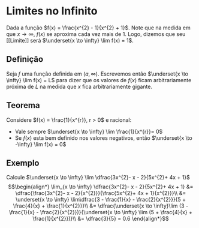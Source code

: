 # Limites no Infinito
Dada a função $f(x) = \frac{x^{2} - 1}{x^{2} + 1}$. Note que na medida em que $x \to \infty$, $f(x)$ se aproxima cada vez mais de $1$. Logo, dizemos que seu [[Limite]] será $\underset{x \to \infty} \lim f(x) = 1$.

## Definição
Seja $f$ uma função definida em $(a, \infty)$. Escrevemos então $\underset{x \to \infty} \lim f(x) = L$ para dizer que os valores de $f(x)$ ficam arbitrariamente próxima de $L$ na medida que $x$ fica arbitrariamente gigante.

## Teorema
Considere $f(x) = \frac{1}{x^{r}}, r > 0$ e racional:
- Vale sempre $\underset{x \to \infty} \lim \frac{1}{x^{r}}= 0$
- Se $f(x)$ esta bem definido nos valores negativos, então $\underset{x \to -\infty} \lim f(x) = 0$

## Exemplo
Calcule $\underset{x \to \infty} \lim \dfrac{3x^{2}- x - 2}{5x^{2}+ 4x + 1}$
$$\begin{align*}
\lim_{x \to \infty} \dfrac{3x^{2}- x - 2}{5x^{2}+ 4x + 1} &= \dfrac{\frac{3x^{2}- x - 2}{x^{2}}}{\frac{5x^{2}+ 4x + 1}{x^{2}}}\\
&= \underset{x \to \infty} \lim\dfrac{3 - \frac{1}{x} - \frac{2}{x^{2}}}{5 + \frac{4}{x} + \frac{1}{x^{2}}}\\
&= \dfrac{\underset{x \to \infty}\lim (3 - \frac{1}{x} - \frac{2}{x^{2}})}{\underset{x \to \infty} \lim (5 + \frac{4}{x} + \frac{1}{x^{2}})}\\
&= \dfrac{3}{5} = 0.6 
\end{align*}$$

